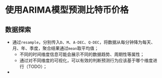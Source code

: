 # 使用ARIMA模型预测比特币价格

## 数据探索
- 通过`resample`，分别传入`D`、`M`、`A-DEC`、`Q-DEC`，将数据从每分钟降为每天、月、年、季度，聚合结果通过`mean`取平均值；
    - 不同的时间维度信息可能会展示不同的数据趋势、周期性等属性；
    - 通过对不同维度的可视化，可以有效的判断预测行为应该基于哪个维度进行（TODO）；
- 
